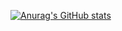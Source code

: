 [![Anurag's GitHub stats](https://github-readme-stats.vercel.app/api?username=JKchenli)](https://github.com/anuraghazra/github-readme-stats)
<!--
**JKchenli/JKchenli** is a ✨ _special_ ✨ repository because its `README.md` (this file) appears on your GitHub profile.

Here are some ideas to get you started:

- 🔭 I’m currently working on ...
- 🌱 I’m currently learning ...
- 👯 I’m looking to collaborate on ...
- 🤔 I’m looking for help with ...
- 💬 Ask me about ...
- 📫 How to reach me: ...
- 😄 Pronouns: ...
- ⚡ Fun fact: ...
-->
